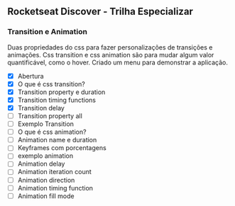 ## Rocketseat Discover - Trilha Especializar 

### Transition e Animation

Duas propriedades do css para fazer personalizações de transições e animações. Css transition e css animation são para mudar algum valor quantificável, como o hover. Criado um menu para demonstrar a aplicação.

- [x] Abertura
- [x] O que é css transition?
- [x] Transition property e duration
- [x] Transition timing functions   
- [x] Transition delay
- [ ] Transition property all
- [ ] Exemplo Transition
- [ ] O que é css animation?
- [ ] Animation name e duration
- [ ] Keyframes com porcentagens
- [ ] exemplo animation
- [ ] Animation delay
- [ ] Animation iteration count
- [ ] Animation direction
- [ ] Animation timing function 
- [ ] Animation fill mode
